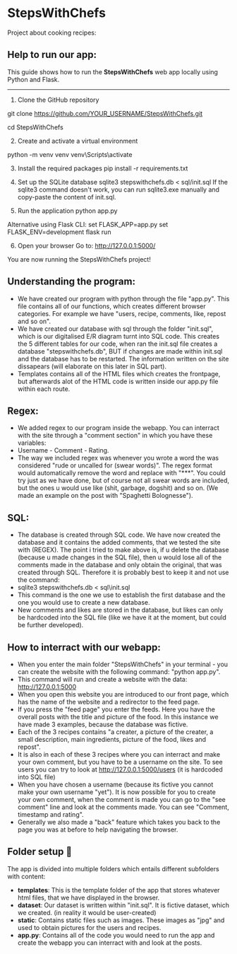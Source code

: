 # StepsWithChefs
Project about cooking recipes:

## Help to run our app:

This guide shows how to run the **StepsWithChefs** web app locally using Python and Flask.

---

1. Clone the GitHub repository

git clone https://github.com/YOUR_USERNAME/StepsWithChefs.git

cd StepsWithChefs

2. Create and activate a virtual environment

python -m venv venv
venv\Scripts\activate

3. Install the required packages
pip install -r requirements.txt

4. Set up the SQLite database
sqlite3 stepswithchefs.db < sql/init.sql
If the sqlite3 command doesn't work, you can run sqlite3.exe manually and copy-paste the content of init.sql.

5. Run the application
python app.py

Alternative using Flask CLI:
set FLASK_APP=app.py
set FLASK_ENV=development
flask run

6. Open your browser
Go to:
http://127.0.0.1:5000/

You are now running the StepsWithChefs project!

## Understanding the program:
- We have created our program with python through the file "app.py". This file contains all of our functions, which creates different browser categories. For example we have "users, recipe, comments, like, repost and so on".
- We have created our database with sql through the folder "init.sql", which is our digitalised E/R diagram turnt into SQL code. This creates the 5 different tables for our code, when ran the init.sql file creates a database "stepswithchefs.db", BUT if changes are made within init.sql and the database has to be restarted. The information written on the site dissapears (will elaborate on this later in SQL part).
- Templates contains all of the HTML files which creates the frontpage, but afterwards alot of the HTML code is written inside our app.py file within each route.

## Regex:
- We added regex to our program inside the webapp. You can interract with the site through a "comment section" in which you have these variables:
- Username - Comment - Rating.
- The way we included regex was whenever you wrote a word the was considered "rude or uncalled for (swear words)". The regex format would automatically remove the word and replace with "***". You could try just as we have done, but of course not all swear words are included, but the ones u would use like (shit, garbage, dogshit) and so on. (We made an example on the post with "Spaghetti Bolognesse").

## SQL:
- The database is created through SQL code. We have now created the database and it contains the added comments, that we tested the site with (REGEX). The point i tried to make above is, if u delete the database (because u made changes in the SQL file), then u would lose all of the comments made in the database and only obtain the original, that was created through SQL. Therefore it is probably best to keep it and not use the command:
- sqlite3 stepswithchefs.db < sql\init.sql
- This command is the one we use to establish the first database and the one you would use to create a new database.
- New comments and likes are stored in the database, but likes can only be hardcoded into the SQL file (like we have it at the moment, but could be further developed).

## How to interract with our webapp:
- When you enter the main folder "StepsWithChefs" in your terminal - you can create the website with the following command: "python app.py".
- This command will run and create a website with the data: http://127.0.0.1:5000 
- When you open this website you are introduced to our front page, which has the name of the website and a redirector to the feed page.
- If you press the "feed page" you enter the feeds. Here you have the overall posts with the title and picture of the food. In this instance we have made 3 examples, because the database was fictive.
- Each of the 3 recipes contains "a creater, a picture of the creater, a small description, main ingredients, picture of the food, likes and repost".
- It is also in each of these 3 recipes where you can interract and make your own comment, but you have to be a username on the site. To see users you can try to look at http://127.0.0.1:5000/users (it is hardcoded into SQL file)
- When you have chosen a username (because its fictive you cannot make your own username "yet"). It is now possible for you to create your own comment, when the comment is made you can go to the "see comment" line and look at the comments made. You can see "Comment, timestamp and rating".
- Generally we also made a "back" feature which takes you back to the page you was at before to help navigating the browser.

## Folder setup 📁

The app is divided into multiple folders which entails different subfolders with content:
- __templates__: This is the template folder of the app that stores whatever html files, that we have displayed in the browser.
- __dataset__: Our dataset is written within "init.sql". It is fictive dataset, which we created. (in reality it would be user-created)
- __static__: Contains static files such as images. These images as "jpg" and used to obtain pictures for the users and recipes.
- __app.py__: Contains all of the code you would need to run the app and create the webapp you can interract with and look at the posts.
